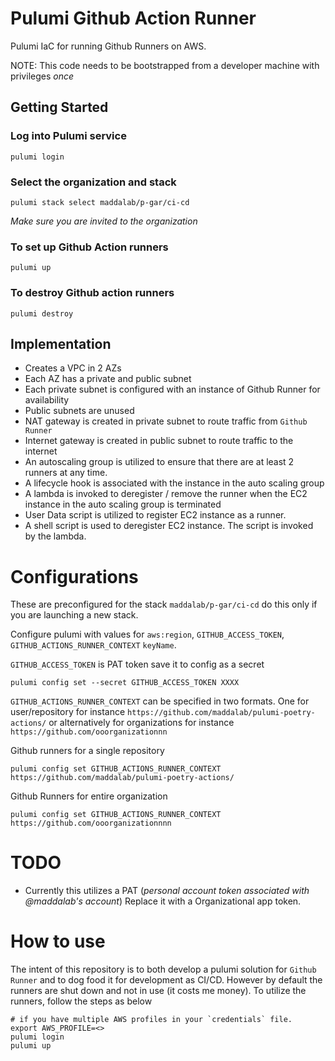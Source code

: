 # Pulumi Github Action Runner
Pulumi IaC for running Github Runners on AWS.

NOTE: This code needs to be bootstrapped from a developer machine with privileges *once*

## Getting Started

### Log into Pulumi service
```
pulumi login
```

### Select the organization and stack
```
pulumi stack select maddalab/p-gar/ci-cd
```

_Make sure you are invited to the organization_

### To set up Github Action runners 

```
pulumi up
```

### To destroy Github action runners

```
pulumi destroy
```

## Implementation

* Creates a VPC in 2 AZs
* Each AZ has a private and public subnet
* Each private subnet is configured with an instance of Github Runner for availability
* Public subnets are unused
* NAT gateway is created in private subnet to route traffic from `Github Runner`
* Internet gateway is created in public subnet to route traffic to the internet
* An autoscaling group is utilized to ensure that there are at least 2 runners at any time.
* A lifecycle hook is associated with the instance in the auto scaling group
* A lambda is invoked to deregister / remove the runner when the EC2 instance in the auto scaling group is terminated
* User Data script is utilized to register EC2 instance as a runner.
* A shell script is used to deregister EC2 instance. The script is invoked by the lambda.


# Configurations

These are preconfigured for the stack `maddalab/p-gar/ci-cd` do this only if you are launching a new stack.

Configure pulumi with values for `aws:region`, `GITHUB_ACCESS_TOKEN`, `GITHUB_ACTIONS_RUNNER_CONTEXT` `keyName`.

`GITHUB_ACCESS_TOKEN` is PAT token save it to config as a secret

```
pulumi config set --secret GITHUB_ACCESS_TOKEN XXXX
```

`GITHUB_ACTIONS_RUNNER_CONTEXT` can be specified in two formats. One for user/repository for instance `https://github.com/maddalab/pulumi-poetry-actions/` or alternatively for organizations for instance `https://github.com/ooorganizationnn`

Github runners for a single repository

```
pulumi config set GITHUB_ACTIONS_RUNNER_CONTEXT https://github.com/maddalab/pulumi-poetry-actions/
```

Github Runners for entire organization

```
pulumi config set GITHUB_ACTIONS_RUNNER_CONTEXT https://github.com/ooorganizationnnn
```

# TODO

* Currently this utilizes a PAT (_personal account token associated with @maddalab's account_) Replace it with a Organizational app token.

# How to use

The intent of this repository is to both develop a pulumi solution for `Github Runner` and to dog food it for development as CI/CD. However by default the runners are shut down and not in use (it costs me money). To utilize the runners, follow the steps as below

```
# if you have multiple AWS profiles in your `credentials` file.
export AWS_PROFILE=<>
pulumi login
pulumi up
```
